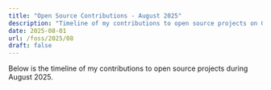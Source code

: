 ```yaml
---
title: "Open Source Contributions - August 2025"
description: "Timeline of my contributions to open source projects on GitHub during August 2025."
date: 2025-08-01
url: /foss/2025/08
draft: false
---
```


Below is the timeline of my contributions to open source projects during August 2025.

